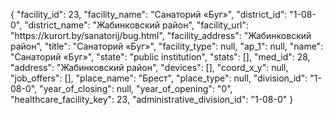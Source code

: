 {
    "facility_id": 23,
    "facility_name": "Санаторий «Буг»",
    "district_id": "1-08-0",
    "district_name": "Жабинковский район",
    "facility_url": "https:\/\/kurort.by\/sanatorij\/bug.html",
    "facility_address": "Жабинковский район",
    "title": "Санаторий «Буг»",
    "facility_type": null,
    "ap_1": null,
    "name": "Санаторий «Буг»",
    "state": "public institution",
    "stats": [],
    "med_id": 28,
    "address": "Жабинковский район",
    "devices": [],
    "coord_x_y": null,
    "job_offers": [],
    "place_name": "Брест",
    "place_type": null,
    "division_id": "1-08-0",
    "year_of_closing": null,
    "year_of_opening": "0",
    "healthcare_facility_key": 23,
    "administrative_division_id": "1-08-0"
}
